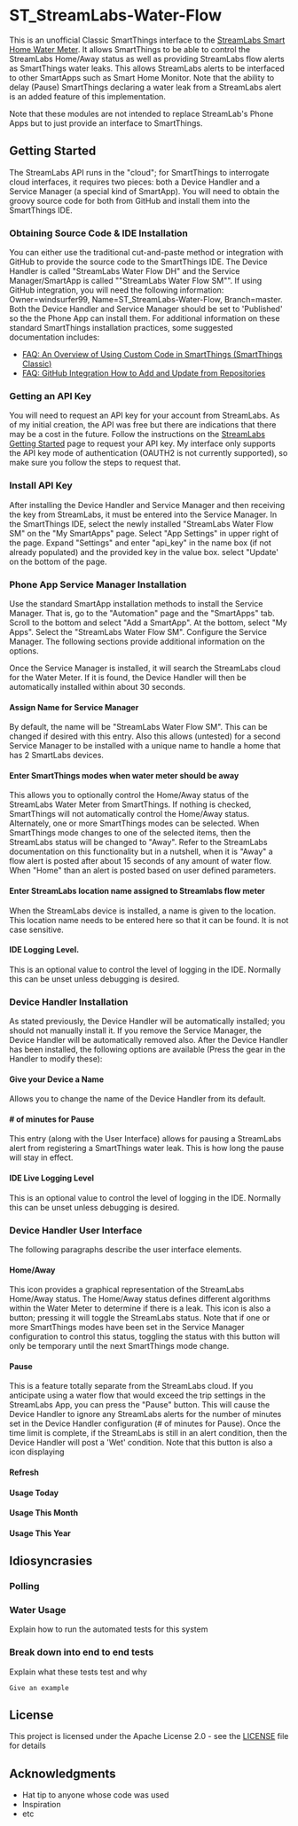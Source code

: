 # ST_StreamLabs-Water-Flow
This is an unofficial Classic SmartThings interface to the [StreamLabs Smart Home Water Meter](https://www.streamlabswater.com/). It allows SmartThings to be able to control the StreamLabs Home/Away status as well as providing StreamLabs flow alerts as SmartThings water leaks. This allows StreamLabs alerts to be interfaced to other SmartApps such as Smart Home Monitor. Note that the ability to delay (Pause) SmartThings declaring a water leak from a StreamLabs alert is an added feature of this implementation.

Note that these modules are not intended to replace StreamLab's Phone Apps but to just provide an interface to SmartThings.
## Getting Started
The StreamLabs API runs in the "cloud"; for SmartThings to interrogate cloud interfaces, it requires two pieces: both a Device Handler and a Service Manager (a special kind of SmartApp). You will need to obtain the groovy source code for both from GitHub and install them into the SmartThings IDE.
### Obtaining Source Code & IDE Installation
You can either use the traditional cut-and-paste method or integration with GitHub to provide the source code to the SmartThings IDE. The Device Handler is called "StreamLabs Water Flow DH" and the Service Manager/SmartApp is called ""StreamLabs Water Flow SM"". If using GitHub integration, you will need the following information: Owner=windsurfer99, Name=ST_StreamLabs-Water-Flow, Branch=master.  Both the Device Handler and Service Manager should be set to 'Published' so the the Phone App can install them. For additional information on these standard SmartThings installation practices, some suggested documentation includes:
 - [FAQ: An Overview of Using Custom Code in SmartThings (SmartThings Classic)](https://community.smartthings.com/t/faq-an-overview-of-using-custom-code-in-smartthings-smartthings-classic/16772)
 - [FAQ: GitHub Integration How to Add and Update from Repositories](https://community.smartthings.com/t/faq-github-integration-how-to-add-and-update-from-repositories/39046)
### Getting an API Key
You will need to request an API key for your account from StreamLabs. As of my initial creation, the API was free but there are indications that there may be a cost in the future. Follow the instructions on the [StreamLabs Getting Started](https://developer.streamlabswater.com/docs/getting-started.html) page to request your API key. My interface only supports the API key mode of authentication (OAUTH2 is not currently supported), so make sure you follow the steps to request that.
### Install API Key
After installing the Device Handler and Service Manager and then receiving the key from StreamLabs, it must be entered into the Service Manager.  In the SmartThings IDE, select the newly installed "StreamLabs Water Flow SM" on the "My SmartApps" page. Select "App Settings" in upper right of the  page. Expand "Settings" and enter "api_key" in the name box (if not already populated) and the provided key in the value box. select "Update' on the bottom of the page.
### Phone App Service Manager Installation
Use the standard SmartApp installation methods to install the Service Manager. That is, go to the "Automation" page and the "SmartApps" tab. Scroll to the bottom and select "Add a SmartApp". At the bottom, select "My Apps". Select the "StreamLabs Water Flow SM". Configure the Service Manager. The following sections provide additional information on the options.

Once the Service Manager is installed, it will search the StreamLabs cloud for the Water Meter. If it is found, the Device Handler will then be automatically installed within about 30 seconds.
#### Assign Name for Service Manager
By default, the name will be "StreamLabs Water Flow SM". This can be changed if desired with this entry. Also this allows (untested) for a second Service Manager to be installed with a unique name to handle a home that has 2 SmartLabs devices.
#### Enter SmartThings modes when water meter should be away
This allows you to optionally control the Home/Away status of the StreamLabs Water Meter from SmartThings. If nothing is checked, SmartThings will not automatically control the Home/Away status. Alternately, one or more SmartThings modes can be selected. When SmartThings mode changes to one of the selected items, then the StreamLabs status will be changed to "Away". Refer to the StreamLabs documentation on this functionality but in a nutshell, when it is "Away" a flow alert is posted after about 15 seconds of any amount of water flow. When "Home" than an alert is posted based on user defined parameters.
#### Enter StreamLabs location name assigned to Streamlabs flow meter
When the StreamLabs device is installed, a name is given to the location. This location name needs to be entered here so that it can be found. It is not case sensitive.
#### IDE Logging Level.
This is an optional value to control the level of logging in the IDE. Normally this can be unset unless debugging is desired.

### Device Handler Installation
As stated previously, the Device Handler will be automatically installed; you should not manually install it. If you remove the Service Manager, the Device Handler will be automatically removed also. After the Device Handler has been installed, the following options are available (Press the gear in the Handler to modify these):
#### Give your Device a Name
Allows you to change the name of the Device Handler from its default.
#### # of minutes for Pause
This entry (along with the User Interface) allows for pausing a StreamLabs alert from registering a SmartThings water leak. This is how long the pause will stay in effect.
#### IDE Live Logging Level
This is an optional value to control the level of logging in the IDE. Normally this can be unset unless debugging is desired.

### Device Handler User Interface
The following paragraphs describe the user interface elements.
#### Home/Away
This icon provides a graphical representation of the StreamLabs Home/Away status. The Home/Away status defines different algorithms within the Water Meter to determine if there is a leak. This icon is also a button; pressing it will toggle the StreamLabs status. Note that if one or more SmartThings modes have been set in the Service Manager configuration to control this status, toggling the status with this button will only be temporary until the next SmartThings mode change.
#### Pause
This is a feature totally separate from the StreamLabs cloud. If you anticipate using a water flow that would exceed the trip settings in the StreamLabs App, you can press the "Pause" button. This will cause the Device Handler to ignore any StreamLabs alerts for the number of minutes set in the Device Handler configuration (# of minutes for Pause). Once the time limit is complete, if the StreamLabs is still in an alert condition, then the Device Handler will post a 'Wet' condition. Note that this button is also a icon displaying
#### Refresh
#### Usage Today
#### Usage This Month
#### Usage This Year


## Idiosyncrasies
### Polling
### Water Usage


Explain how to run the automated tests for this system

### Break down into end to end tests

Explain what these tests test and why

```
Give an example
```








## License

This project is licensed under the Apache License 2.0 - see the [LICENSE](LICENSE) file for details

## Acknowledgments

* Hat tip to anyone whose code was used
* Inspiration
* etc
<!--stackedit_data:
eyJoaXN0b3J5IjpbLTg2NzU0NzQzMCw0MzAzODU1NTEsLTY5OD
I2NzY2NywtNjAxNDU3MzMxLDE2MzA5NTU3MTgsLTE5NTYyNDY1
MTksLTEyNDIxMjQ3NzMsLTE4NTI3NjY0NywtNDg5NzI4Mzc1LD
YzOTg2MjcxMyw2NjQ4ODMxNDcsLTExMTY4NDEyNzUsMTEzNDU3
NjQ3MSw2NDEyNzExNjJdfQ==
-->